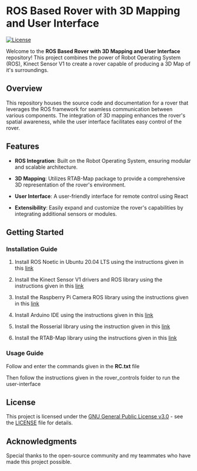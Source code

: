 # ROS Based Rover with 3D Mapping and User Interface

[![License](https://img.shields.io/badge/license-GNU%20GPL%20v3-blue.svg)](LICENSE)

Welcome to the **ROS Based Rover with 3D Mapping and User Interface** repository! This project combines the power of Robot Operating System (ROS), Kinect Sensor V1 to create a rover capable of producing a 3D Map of it's surroundings.
## Overview

This repository houses the source code and documentation for a rover that leverages the ROS framework for seamless communication between various components. The integration of 3D mapping enhances the rover's spatial awareness, while the user interface facilitates easy control of the rover.

## Features

- **ROS Integration**: Built on the Robot Operating System, ensuring modular and scalable architecture.
  
- **3D Mapping**: Utilizes RTAB-Map package to provide a comprehensive 3D representation of the rover's environment.

- **User Interface**: A user-friendly interface for remote control using React

- **Extensibility**: Easily expand and customize the rover's capabilities by integrating additional sensors or modules.

## Getting Started

### Installation Guide

1. Install ROS Noetic in Ubuntu 20.04 LTS using the instructions given in this [link](https://wiki.ros.org/noetic/Installation/Ubuntu)

2. Install the Kinect Sensor V1 drivers and ROS library using the instructions given in this [link](https://aibegins.net/2020/11/22/give-your-next-robot-3d-vision-kinect-v1-with-ros-noetic/)

3. Install the Raspberry Pi Camera ROS library using the instructions given in this [link](https://ros-mobile-robots.com/packages/raspicam_node/)

4. Install Arduino IDE using the instructions given in this [link](https://linuxopsys.com/topics/install-arduino-ide-on-ubuntu-20-04)

5. Install the Rosserial library using the instruction given in this [link](https://wiki.ros.org/rosserial_arduino/Tutorials/Arduino%20IDE%20Setup#:~:text=*Note%3A%20Currently%20you%20can%20install,setup%20a%20full%20ROS%20workstation.)

6. Install the RTAB-Map library using the instructions given in this [link](https://github.com/introlab/rtabmap_ros#installation)

### Usage Guide

Follow and enter the commands given in the **RC.txt** file 

Then follow the instructions given in the rover_controls folder to run the user-interface


## License

This project is licensed under the [GNU General Public License v3.0](LICENSE) - see the [LICENSE](LICENSE) file for details.

## Acknowledgments

Special thanks to the open-source community and my teammates who have made this project possible.
